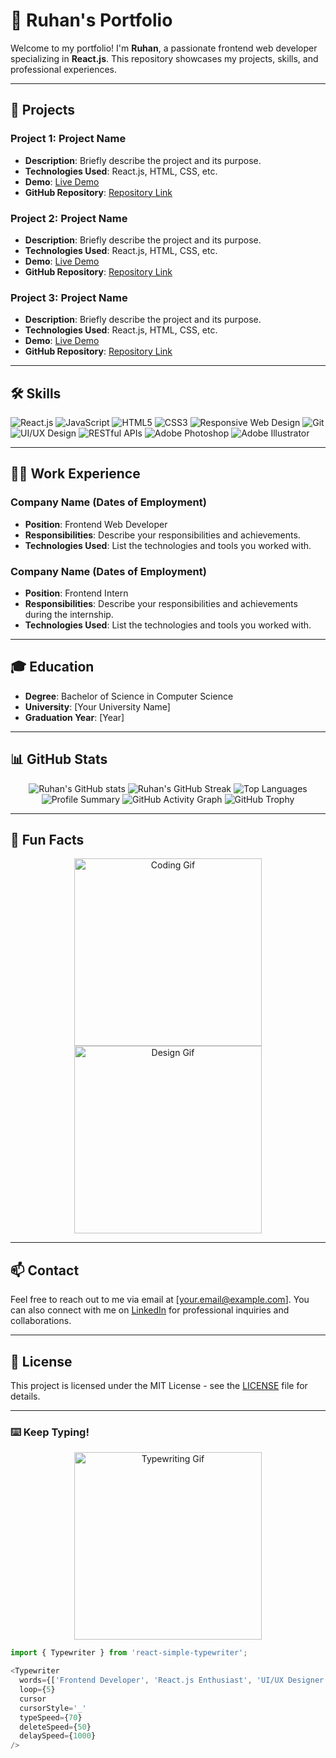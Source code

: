 # 👋 Ruhan's Portfolio

Welcome to my portfolio! I'm **Ruhan**, a passionate frontend web developer specializing in **React.js**. This repository showcases my projects, skills, and professional experiences.

---

## 🚀 Projects

### Project 1: Project Name
- **Description**: Briefly describe the project and its purpose.
- **Technologies Used**: React.js, HTML, CSS, etc.
- **Demo**: [Live Demo](#)
- **GitHub Repository**: [Repository Link](#)

### Project 2: Project Name
- **Description**: Briefly describe the project and its purpose.
- **Technologies Used**: React.js, HTML, CSS, etc.
- **Demo**: [Live Demo](#)
- **GitHub Repository**: [Repository Link](#)

### Project 3: Project Name
- **Description**: Briefly describe the project and its purpose.
- **Technologies Used**: React.js, HTML, CSS, etc.
- **Demo**: [Live Demo](#)
- **GitHub Repository**: [Repository Link](#)

---

## 🛠️ Skills

![React.js](https://img.shields.io/badge/-React.js-61DAFB?logo=react&logoColor=white&style=flat-square)
![JavaScript](https://img.shields.io/badge/-JavaScript-F7DF1E?logo=javascript&logoColor=black&style=flat-square)
![HTML5](https://img.shields.io/badge/-HTML5-E34F26?logo=html5&logoColor=white&style=flat-square)
![CSS3](https://img.shields.io/badge/-CSS3-1572B6?logo=css3&logoColor=white&style=flat-square)
![Responsive Web Design](https://img.shields.io/badge/-Responsive%20Web%20Design-4285F4?logo=google&logoColor=white&style=flat-square)
![Git](https://img.shields.io/badge/-Git-F05032?logo=git&logoColor=white&style=flat-square)
![UI/UX Design](https://img.shields.io/badge/-UI%2FUX%20Design-6200EA?logo=adobe&logoColor=white&style=flat-square)
![RESTful APIs](https://img.shields.io/badge/-RESTful%20APIs-FF6F00?logo=api&logoColor=white&style=flat-square)
![Adobe Photoshop](https://img.shields.io/badge/-Adobe%20Photoshop-31A8FF?logo=adobe-photoshop&logoColor=white&style=flat-square)
![Adobe Illustrator](https://img.shields.io/badge/-Adobe%20Illustrator-FF9A00?logo=adobe-illustrator&logoColor=white&style=flat-square)

---

## 🧑‍💼 Work Experience

### Company Name (Dates of Employment)
- **Position**: Frontend Web Developer
- **Responsibilities**: Describe your responsibilities and achievements.
- **Technologies Used**: List the technologies and tools you worked with.

### Company Name (Dates of Employment)
- **Position**: Frontend Intern
- **Responsibilities**: Describe your responsibilities and achievements during the internship.
- **Technologies Used**: List the technologies and tools you worked with.

---

## 🎓 Education

- **Degree**: Bachelor of Science in Computer Science
- **University**: [Your University Name]
- **Graduation Year**: [Year]

---

## 📊 GitHub Stats

<p align="center">
  <img src="https://github-readme-stats.vercel.app/api?username=RzRuhan&show_icons=true&theme=radical" alt="Ruhan's GitHub stats" />
  <img src="https://github-readme-streak-stats.herokuapp.com/?user=RzRuhan&theme=radical" alt="Ruhan's GitHub Streak" />
  <img src="https://github-readme-stats.vercel.app/api/top-langs/?username=RzRuhan&layout=compact&theme=radical" alt="Top Languages" />
  <img src="https://github-profile-summary-cards.vercel.app/api/cards/profile-details?username=RzRuhan&theme=radical" alt="Profile Summary" />
  <img src="https://activity-graph.herokuapp.com/graph?username=RzRuhan&theme=radical" alt="GitHub Activity Graph" />
  <img src="https://github-profile-trophy.vercel.app/?username=RzRuhan&theme=radical" alt="GitHub Trophy" />
</p>

---

## 🎨 Fun Facts

<p align="center">
  <img src="https://media.giphy.com/media/3oKIPa2TdahY8gFRs4/giphy.gif" alt="Coding Gif" width="300"/>
  <img src="https://media.giphy.com/media/2A75RyXVzzSI2bx4Gj/giphy.gif" alt="Design Gif" width="300"/>
</p>

---

## 📫 Contact

Feel free to reach out to me via email at [your.email@example.com]. You can also connect with me on [LinkedIn](https://www.linkedin.com/in/yourlinkedin) for professional inquiries and collaborations.

---

## 📄 License

This project is licensed under the MIT License - see the [LICENSE](LICENSE) file for details.

---

### ⌨️ Keep Typing!

<p align="center">
  <img src="https://media.giphy.com/media/26uflHA4pV32O4kSY/giphy.gif" alt="Typewriting Gif" width="300"/>
</p>

```javascript
import { Typewriter } from 'react-simple-typewriter';

<Typewriter
  words={['Frontend Developer', 'React.js Enthusiast', 'UI/UX Designer']}
  loop={5}
  cursor
  cursorStyle='_'
  typeSpeed={70}
  deleteSpeed={50}
  delaySpeed={1000}
/>
```
